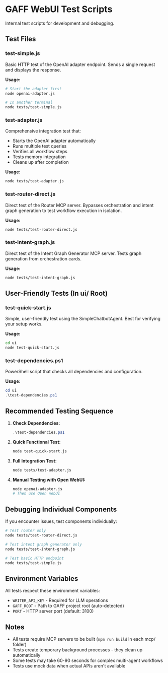 # GAFF WebUI Test Scripts

Internal test scripts for development and debugging.

## Test Files

### test-simple.js
Basic HTTP test of the OpenAI adapter endpoint. Sends a single request and displays the response.

**Usage:**
```bash
# Start the adapter first
node openai-adapter.js

# In another terminal
node tests/test-simple.js
```

### test-adapter.js
Comprehensive integration test that:
- Starts the OpenAI adapter automatically
- Runs multiple test queries
- Verifies all workflow steps
- Tests memory integration
- Cleans up after completion

**Usage:**
```bash
node tests/test-adapter.js
```

### test-router-direct.js
Direct test of the Router MCP server. Bypasses orchestration and intent graph generation to test workflow execution in isolation.

**Usage:**
```bash
node tests/test-router-direct.js
```

### test-intent-graph.js
Direct test of the Intent Graph Generator MCP server. Tests graph generation from orchestration cards.

**Usage:**
```bash
node tests/test-intent-graph.js
```

## User-Friendly Tests (In ui/ Root)

### test-quick-start.js
Simple, user-friendly test using the SimpleChatbotAgent. Best for verifying your setup works.

**Usage:**
```bash
cd ui
node test-quick-start.js
```

### test-dependencies.ps1
PowerShell script that checks all dependencies and configuration.

**Usage:**
```powershell
cd ui
.\test-dependencies.ps1
```

## Recommended Testing Sequence

1. **Check Dependencies:**
   ```powershell
   .\test-dependencies.ps1
   ```

2. **Quick Functional Test:**
   ```bash
   node test-quick-start.js
   ```

3. **Full Integration Test:**
   ```bash
   node tests/test-adapter.js
   ```

4. **Manual Testing with Open WebUI:**
   ```bash
   node openai-adapter.js
   # Then use Open WebUI
   ```

## Debugging Individual Components

If you encounter issues, test components individually:

```bash
# Test router only
node tests/test-router-direct.js

# Test intent graph generator only
node tests/test-intent-graph.js

# Test basic HTTP endpoint
node tests/test-simple.js
```

## Environment Variables

All tests respect these environment variables:
- `WRITER_API_KEY` - Required for LLM operations
- `GAFF_ROOT` - Path to GAFF project root (auto-detected)
- `PORT` - HTTP server port (default: 3100)

## Notes

- All tests require MCP servers to be built (`npm run build` in each mcp/ folder)
- Tests create temporary background processes - they clean up automatically
- Some tests may take 60-90 seconds for complex multi-agent workflows
- Tests use mock data when actual APIs aren't available
